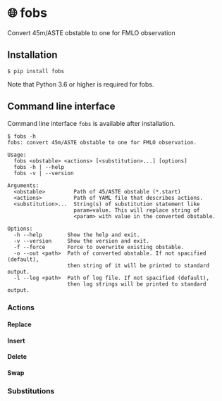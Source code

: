 # :globe_with_meridians: fobs
Convert 45m/ASTE obstable to one for FMLO observation

## Installation

```
$ pip install fobs
```

Note that Python 3.6 or higher is required for fobs.

## Command line interface

Command line interface `fobs` is available after installation.

```
$ fobs -h
fobs: convert 45m/ASTE obstable to one for FMLO observation.

Usage:
  fobs <obstable> <actions> [<substitution>...] [options]
  fobs -h | --help
  fobs -v | --version

Arguments:
  <obstable>         Path of 45/ASTE obstable (*.start)
  <actions>          Path of YAML file that describes actions.
  <substitution>...  String(s) of substitution statement like
                     param=value. This will replace string of
                     <param> with value in the converted obstable.

Options:
  -h --help        Show the help and exit.
  -v --version     Show the version and exit.
  -f --force       Force to overwrite existing obstable.
  -o --out <path>  Path of converted obstable. If not spacified (default),
                   then string of it will be printed to standard output.
  -l --log <path>  Path of log file. If not spacified (default),
                   then log strings will be printed to standard output.
```

### Actions

#### Replace

#### Insert

#### Delete

#### Swap

### Substitutions
